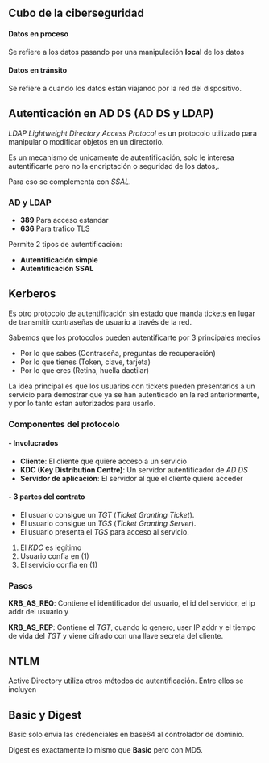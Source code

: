 ## Cubo de la ciberseguridad
#### Datos en proceso
Se refiere a los datos pasando por una manipulación **local** de los datos

#### Datos en tránsito
Se refiere a cuando los datos están viajando por la red del dispositivo.

## Autenticación en AD DS (AD DS y LDAP)

*LDAP* *Lightweight Directory Access Protocol* es un protocolo utilizado para manipular o modificar objetos en un directorio.

Es un mecanismo de unicamente de autentificación, solo le interesa autentificarte pero no la encriptación o seguridad de los datos,.

Para eso se complementa con *SSAL*.

### AD y LDAP

- **389** Para acceso estandar
- **636** Para trafico TLS

Permite 2 tipos de autentificación:

- **Autentificación simple**
- **Autentificación SSAL**

## Kerberos

Es otro protocolo de autentificación sin estado que manda tickets en lugar de transmitir contraseñas de usuario a través de la red.

Sabemos que los protocolos pueden autentificarte por 3 principales medios

- Por lo que sabes (Contraseña, preguntas de recuperación)
- Por lo que tienes (Token, clave, tarjeta)
- Por lo que eres (Retina, huella dactilar)

La idea principal es que los usuarios con tickets pueden presentarlos a un servicio para demostrar que ya se han autenticado en la red anteriormente, y por lo tanto estan autorizados para usarlo.

### Componentes del protocolo

#### - Involucrados

- **Cliente**: El cliente que quiere acceso a un servicio
- **KDC (Key Distribution Centre)**: Un servidor autentificador de *AD DS*
- **Servidor de aplicación**: El servidor al que el cliente quiere acceder

#### - 3 partes del contrato

- El usuario consigue un *TGT* (*Ticket Granting Ticket*).
- El usuario consigue un *TGS* (*Ticket Granting Server*).
- El usuario presenta el *TGS* para acceso al servicio.

1. El *KDC* es legítimo
2. Usuario confia en (1)
3. El servicio confia en (1)

### Pasos

**KRB_AS_REQ**: Contiene el identificador del usuario, el id del servidor, el ip addr del usuario y 

**KRB_AS_REP**: Contiene el *TGT*, cuando lo genero, user IP addr y el tiempo de vida del *TGT* y viene cifrado con una llave secreta del cliente.

## NTLM

Active Directory utiliza otros métodos de autentificación. Entre ellos se incluyen

## Basic y Digest

Basic solo envia las credenciales en base64 al controlador de dominio.

Digest es exactamente lo mismo que **Basic** pero con MD5.